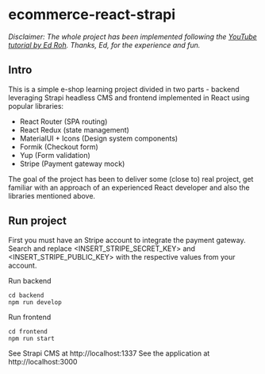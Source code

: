 # ecommerce-react-strapi

*Disclaimer: The whole project has been implemented following the [YouTube tutorial by Ed Roh](https://www.youtube.com/watch?v=EBCdyQ_HFMo). Thanks, Ed, for the experience and fun.*

## Intro
This is a simple e-shop learning project divided in two parts - backend leveraging Strapi headless CMS and frontend implemented in React using popular libraries:
* React Router (SPA routing)
* React Redux (state management)
* MaterialUI + Icons (Design system components)
* Formik (Checkout form)
* Yup (Form validation)
* Stripe (Payment gateway mock)

The goal of the project has been to deliver some (close to) real project, get familiar with an approach of an experienced React developer and also the libraries mentioned above.

## Run project
First you must have an Stripe account to integrate the payment gateway. Search and replace <INSERT_STRIPE_SECRET_KEY> and <INSERT_STRIPE_PUBLIC_KEY> with the respective values from your account.

Run backend
```shell
cd backend
npm run develop
```

Run frontend
```shell
cd frontend
npm run start
```

See Strapi CMS at http://localhost:1337
See the application at http://localhost:3000